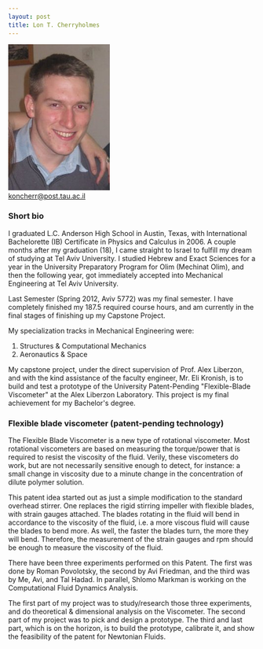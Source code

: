 ```yaml
---
layout: post
title: Lon T. Cherryholmes
---
```




![](../images/Cherryholmes.jpg)<br> <koncherr@post.tau.ac.il>




### Short bio

I graduated L.C. Anderson High School in Austin, Texas, with International Bachelorette (IB) Certificate in Physics and Calculus in 2006. A couple months after my graduation (18), I came straight to Israel to fulfill my dream of studying at Tel Aviv University. I studied Hebrew and Exact Sciences for a year in the University Preparatory Program for Olim (Mechinat Olim), and then the following year, got immediately accepted into Mechanical Engineering at Tel Aviv University.

Last Semester (Spring 2012, Aviv 5772) was my final semester. I have completely finished my 187.5 required course hours, and am currently in the final stages of finishing up my Capstone Project.

My specialization tracks in Mechanical Engineering were:
1. Structures & Computational Mechanics
2. Aeronautics & Space

My capstone project, under the direct supervision of Prof. Alex Liberzon, and with the kind assistance of the faculty engineer, Mr. Eli Kronish, is to build and test a prototype of the University Patent-Pending "Flexible-Blade Viscometer" at the Alex Liberzon Laboratory. This project is my final achievement for my Bachelor's degree.


### Flexible blade viscometer (patent-pending technology)

The Flexible Blade Viscometer is a new type of rotational viscometer. Most rotational viscometers are based on measuring the torque/power that is required to resist the viscosity of the fluid. Verily, these viscometers do work, but are not necessarily sensitive enough to detect, for instance: a small change in viscosity due to a minute change in the concentration of dilute polymer solution.

This patent idea started out as just a simple modification to the standard overhead stirrer. One replaces the rigid stirring impeller with flexible blades, with strain gauges attached. The blades rotating in the fluid will bend in accordance to the viscosity of the fluid, i.e. a more viscous fluid will cause the blades to bend more. As well, the faster the blades turn, the more they will bend. Therefore, the measurement of the strain gauges and rpm should be enough to measure the viscosity of the fluid.


There have been three experiments performed on this Patent. The first was done by Roman Povolotsky, the second by Avi Friedman, and the third was by Me, Avi, and Tal Hadad. In parallel, Shlomo Markman is working on the Computational Fluid Dynamics Analysis.

The first part of my project was to study/research those three experiments, and do theoretical & dimensional analysis on the Viscometer. The second part of my project was to pick and design a prototype. The third and last part, which is on the horizon, is to build the prototype, calibrate it, and show the feasibility of the patent for Newtonian Fluids.

